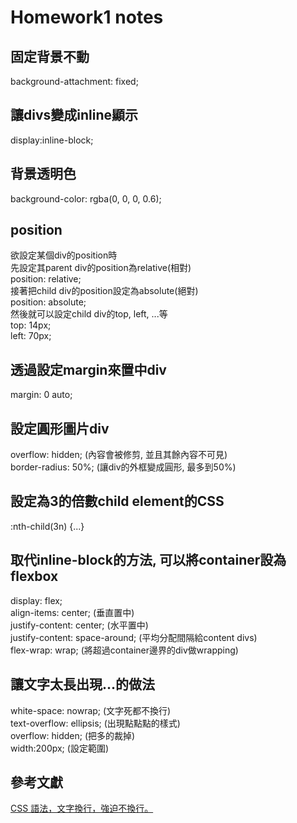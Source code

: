 # Homework1 notes
  
## 固定背景不動
background-attachment: fixed;
  
## 讓divs變成inline顯示
display:inline-block;
  
## 背景透明色
background-color: rgba(0, 0, 0, 0.6);
  
## position
欲設定某個div的position時  
先設定其parent div的position為relative(相對)  
position: relative;  
接著把child div的position設定為absolute(絕對)  
position: absolute;  
然後就可以設定child div的top, left, ...等  
top: 14px;  
left: 70px;  
  
## 透過設定margin來置中div
margin: 0 auto;
  
## 設定圓形圖片div
overflow: hidden; (內容會被修剪, 並且其餘內容不可見)  
border-radius: 50%; (讓div的外框變成圓形, 最多到50%)  
  
## 設定為3的倍數child element的CSS
<selector>:nth-child(3n) {...}  
  
## 取代inline-block的方法, 可以將container設為flexbox
display: flex;  
align-items: center; (垂直置中)  
justify-content: center; (水平置中)  
justify-content: space-around; (平均分配間隔給content divs)   
flex-wrap: wrap; (將超過container邊界的div做wrapping)  

## 讓文字太長出現...的做法
white-space: nowrap; (文字死都不換行)   
text-overflow: ellipsis; (出現點點點的樣式)   
overflow: hidden; (把多的裁掉)   
width:200px; (設定範圍)   

## 參考文獻
[CSS 語法，文字換行，強迫不換行。](https://www.puritys.me/docs-blog/article-31-CSS-%E8%AA%9E%E6%B3%95%EF%BC%8C%E6%96%87%E5%AD%97%E6%8F%9B%E8%A1%8C%EF%BC%8C%E5%BC%B7%E8%BF%AB%E4%B8%8D%E6%8F%9B%E8%A1%8C%E3%80%82.html)

